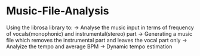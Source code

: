 # Music-File-Analysis

Using the librosa library to:
-> Analyse the music input in terms of frequency of vocals(monophonic) and instrumental(stereo) part
-> Generating a music file which removes the instrumental part and leaves the vocal part only
-> Analyize the tempo and average BPM
-> Dynamic tempo estimation
